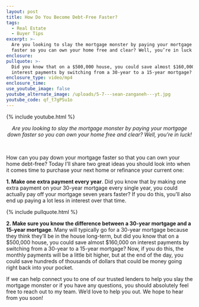 ```yaml
---
layout: post
title: How Do You Become Debt-Free Faster?
tags:
  - Real Estate
  - Buyer Tips
excerpt: >-
  Are you looking to slay the mortgage monster by paying your mortgage down
  faster so you can own your home free and clear? Well, you’re in luck!
enclosure:
pullquote: >-
  Did you know that on a $500,000 house, you could save almost $160,000 on
  interest payments by switching from a 30-year to a 15-year mortgage?
enclosure_type: video/mp4
enclosure_time:
use_youtube_image: false
youtube_alternate_image: /uploads/5-7---sean-zanganeh---yt.jpg
youtube_code: qf_t7gPSu1o
---
```


{% include youtube.html %}

<center><em>Are you looking to slay the mortgage monster by paying your mortgage down faster so you can own your home free and clear? Well, you&rsquo;re in luck!</em></center>

&nbsp;

How can you pay down your mortgage faster so that you can own your home debt-free? Today I’ll share two great ideas you should look into when it comes time to purchase your next home or refinance your current one:

**1\. Make one extra payment every year**. Did you know that by making one extra payment on your 30-year mortgage every single year, you could actually pay off your mortgage seven years faster? If you do this, you’ll also end up paying a lot less in interest over that time.

{% include pullquote.html %}

**2\. Make sure you know the difference between a 30-year mortgage and a 15-year mortgage**. Many will typically go for a 30-year mortgage because they think they’ll be in the house long-term, but did you know that on a $500,000 house, you could save almost $160,000 on interest payments by switching from a 30-year to a 15-year mortgage? Now, if you do this, the monthly payments will be a little bit higher, but at the end of the day, you could save hundreds of thousands of dollars that could be money going right back into your pocket.

If we can help connect you to one of our trusted lenders to help you slay the mortgage monster or if you have any questions, you should absolutely feel free to reach out to my team. We’d love to help you out. We hope to hear from you soon\!